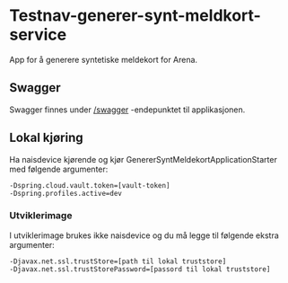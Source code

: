 # Testnav-generer-synt-meldkort-service
App for å generere syntetiske meldekort for Arena.

## Swagger
Swagger finnes under [/swagger](https://testnav-generer-synt-meldekort-service.dev.intern.nav.no/swagger-ui.html) -endepunktet til applikasjonen.

## Lokal kjøring
Ha naisdevice kjørende og kjør GenererSyntMeldekortApplicationStarter med følgende argumenter:
```
-Dspring.cloud.vault.token=[vault-token]
-Dspring.profiles.active=dev
```

### Utviklerimage
I utviklerimage brukes ikke naisdevice og du må legge til følgende ekstra argumenter:
```
-Djavax.net.ssl.trustStore=[path til lokal truststore]
-Djavax.net.ssl.trustStorePassword=[passord til lokal truststore]
```
